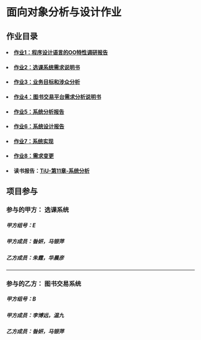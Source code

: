 # 面向对象分析与设计作业 #
## 作业目录 ##
<h4><li><a href="https://github.com/Ashlee1994/OO/blob/master/%E4%BD%9C%E4%B8%9A1/%E4%BD%9C%E4%B8%9A1%EF%BC%9A%E7%A8%8B%E5%BA%8F%E8%AE%BE%E8%AE%A1%E8%AF%AD%E8%A8%80%E7%9A%84OO%E7%89%B9%E6%80%A7%E8%B0%83%E7%A0%94%E6%8A%A5%E5%91%8A.doc">作业1：程序设计语言的OO特性调研报告</a></li></h4>

<h4><li><a href="https://github.com/Ashlee1994/OO/blob/master/%E4%BD%9C%E4%B8%9A2/%E4%BD%9C%E4%B8%9A2%EF%BC%9A%E9%80%89%E8%AF%BE%E7%B3%BB%E7%BB%9F%E9%9C%80%E6%B1%82%E8%AF%B4%E6%98%8E%E4%B9%A6.doc">作业2：选课系统需求说明书</a></li></h4>

<h4><li><a href="https://github.com/Ashlee1994/OO/blob/master/%E4%BD%9C%E4%B8%9A3/%E4%BD%9C%E4%B8%9A3%EF%BC%9A%E4%B8%9A%E5%8A%A1%E7%9B%AE%E6%A0%87%E4%B8%8E%E6%B6%89%E4%BC%97%E5%88%86%E6%9E%90.md">作业3：业务目标和涉众分析</a></li></h4>

<h4><li><a href="https://github.com/Ashlee1994/OO/blob/master/%E4%BD%9C%E4%B8%9A4/%E4%BD%9C%E4%B8%9A4%EF%BC%9A%E9%9C%80%E6%B1%82%E5%88%86%E6%9E%90.md">作业4：图书交易平台需求分析说明书</a></li></h4>

<h4><li><a href="https://github.com/Ashlee1994/OO/blob/master/%E4%BD%9C%E4%B8%9A5/%E4%BD%9C%E4%B8%9A5%EF%BC%9A%E7%B3%BB%E7%BB%9F%E5%88%86%E6%9E%90.md">作业5：系统分析报告</a></li></h4>

<h4><li><a href="https://github.com/Ashlee1994/OO/blob/master/%E4%BD%9C%E4%B8%9A6/%E4%BD%9C%E4%B8%9A6%EF%BC%9A%E7%B3%BB%E7%BB%9F%E8%AE%BE%E8%AE%A1.md">作业6：系统设计报告</a></li></h4>

<h4><li><a href="https://github.com/Ashlee1994/OO/blob/master/%E4%BD%9C%E4%B8%9A7/%E4%BD%9C%E4%B8%9A7%EF%BC%9A%E7%B3%BB%E7%BB%9F%E5%AE%9E%E7%8E%B0.md">作业7：系统实现</a></li></h4>

<h4><li><a href="https://github.com/Ashlee1994/OO/blob/master/%E4%BD%9C%E4%B8%9A8/%E4%BD%9C%E4%B8%9A8%EF%BC%9A%E9%9C%80%E6%B1%82%E5%8F%98%E6%9B%B4.md">作业8：需求变更</a></li></h4>

<h4><li>读书报告：<a href="https://github.com/Ashlee1994/OO/blob/master/%E8%AF%BB%E4%B9%A6%E6%8A%A5%E5%91%8A-%E7%AC%AC11%E7%AB%A0-%E9%9D%A2%E5%90%91%E5%AF%B9%E8%B1%A1.pdf">TiU-第11章-系统分析</a></li></h4>


## 项目参与 ##
### 参与的甲方： 选课系统 ###
##### 甲方组号：E #####
##### 甲方成员：昝妍，马银萍 #####
<h5>乙方成员：朱霆，华晨彦 </h5>


----------
 
### 参与的乙方： 图书交易系统 ###
##### 甲方组号：B #####
##### 甲方成员：李博远，温九 #####
##### 乙方成员：昝妍，马银萍 #####
